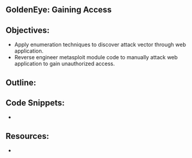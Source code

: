 GoldenEye: Gaining Access
----------------------------------------------------------------

Objectives:
----------------------------------------------------------------
+ Apply enumeration techniques to discover attack vector through web application. 
+ Reverse engineer metasploit module code to manually attack web application to gain unauthorized access.

Outline:
----------------------------------------------------------------


Code Snippets:
----------------------------------------------------------------
+ 

Resources:
----------------------------------------------------------------
+ 

